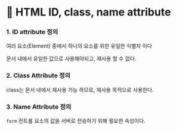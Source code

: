 # 📄 HTML ID, class, name attribute

### 1. ID attribute 정의

여러 요소\(Element\) 중에서 하나의 요소를 위한 유일한 식별자 이다

문서 내에서 유일한 값으로 사용해야되고, 재사용 할 수 없다.

### 2. Class Attribute 정의

class는 문서 내에서 재사용 가능 하므로,  재사용 목적으로 사용한다.

### 3. Name Attribute 정의

`form` 컨트롤 요소의 값을 서버로 전송하기 위해 필요한 속성이다.

